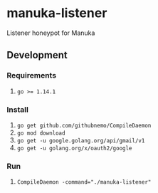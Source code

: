 # manuka-listener
Listener honeypot for Manuka

## Development

### Requirements

1. `go >= 1.14.1`

### Install

1. `go get github.com/githubnemo/CompileDaemon`
2. `go mod download`
3. `go get -u google.golang.org/api/gmail/v1`
4. `go get -u golang.org/x/oauth2/google`

### Run

1. `CompileDaemon -command="./manuka-listener"`
